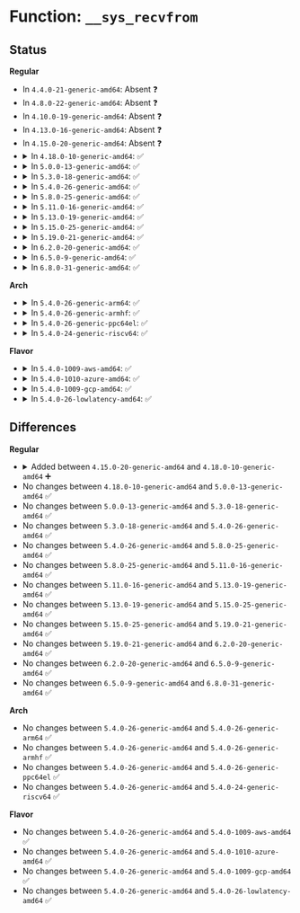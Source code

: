 # Function: <code>__sys_recvfrom</code>

## Status
<b>Regular</b>
<ul>
<li>
In <code>4.4.0-21-generic-amd64</code>: Absent ❓
</li>
<li>
In <code>4.8.0-22-generic-amd64</code>: Absent ❓
</li>
<li>
In <code>4.10.0-19-generic-amd64</code>: Absent ❓
</li>
<li>
In <code>4.13.0-16-generic-amd64</code>: Absent ❓
</li>
<li>
In <code>4.15.0-20-generic-amd64</code>: Absent ❓
</li>
<li>
<details>
<summary>In <code>4.18.0-10-generic-amd64</code>: ✅</summary>

```c
int __sys_recvfrom(int fd, void * ubuf, size_t size, unsigned int flags, struct sockaddr * addr, int * addr_len)
```

```json
{
  "name": "__sys_recvfrom",
  "collision_type": "Unique Global",
  "inline_type": "No",
  "funcs": [
    {
      "addr": 18446744071587705616,
      "name": "__sys_recvfrom",
      "external": true,
      "loc": "net/socket.c:1830",
      "file": "net/socket.c",
      "inline": "seen, unknown",
      "caller_inline": [],
      "caller_func": [
        "net/socket.c:__ia32_sys_socketcall",
        "net/socket.c:__ia32_sys_socketcall",
        "net/socket.c:__x64_sys_socketcall",
        "net/socket.c:__x64_sys_socketcall",
        "net/socket.c:__ia32_sys_recv",
        "net/socket.c:__x64_sys_recv",
        "net/socket.c:__ia32_sys_recvfrom",
        "net/socket.c:__x64_sys_recvfrom",
        "net/compat.c:__x32_compat_sys_socketcall",
        "net/compat.c:__x32_compat_sys_socketcall",
        "net/compat.c:__ia32_compat_sys_socketcall",
        "net/compat.c:__ia32_compat_sys_socketcall",
        "net/compat.c:__x32_compat_sys_recvfrom",
        "net/compat.c:__ia32_compat_sys_recvfrom",
        "net/compat.c:__x32_compat_sys_recv",
        "net/compat.c:__ia32_compat_sys_recv"
      ]
    }
  ],
  "symbols": [
    {
      "addr": 18446744071587705616,
      "name": "__sys_recvfrom",
      "section": ".text",
      "bind": "STB_GLOBAL",
      "size": 446
    }
  ]
}
```
</details>
</li>
<li>
<details>
<summary>In <code>5.0.0-13-generic-amd64</code>: ✅</summary>

```c
int __sys_recvfrom(int fd, void * ubuf, size_t size, unsigned int flags, struct sockaddr * addr, int * addr_len)
```

```json
{
  "name": "__sys_recvfrom",
  "collision_type": "Unique Global",
  "inline_type": "No",
  "funcs": [
    {
      "addr": 18446744071587839072,
      "name": "__sys_recvfrom",
      "external": true,
      "loc": "net/socket.c:1817",
      "file": "net/socket.c",
      "inline": "seen, unknown",
      "caller_inline": [],
      "caller_func": [
        "net/socket.c:__ia32_sys_socketcall",
        "net/socket.c:__ia32_sys_socketcall",
        "net/socket.c:__x64_sys_socketcall",
        "net/socket.c:__x64_sys_socketcall",
        "net/socket.c:__ia32_sys_recv",
        "net/socket.c:__x64_sys_recv",
        "net/socket.c:__ia32_sys_recvfrom",
        "net/socket.c:__x64_sys_recvfrom",
        "net/compat.c:__x32_compat_sys_socketcall",
        "net/compat.c:__x32_compat_sys_socketcall",
        "net/compat.c:__ia32_compat_sys_socketcall",
        "net/compat.c:__ia32_compat_sys_socketcall",
        "net/compat.c:__x32_compat_sys_recvfrom",
        "net/compat.c:__ia32_compat_sys_recvfrom",
        "net/compat.c:__x32_compat_sys_recv",
        "net/compat.c:__ia32_compat_sys_recv"
      ]
    }
  ],
  "symbols": [
    {
      "addr": 18446744071587839072,
      "name": "__sys_recvfrom",
      "section": ".text",
      "bind": "STB_GLOBAL",
      "size": 446
    }
  ]
}
```
</details>
</li>
<li>
<details>
<summary>In <code>5.3.0-18-generic-amd64</code>: ✅</summary>

```c
int __sys_recvfrom(int fd, void * ubuf, size_t size, unsigned int flags, struct sockaddr * addr, int * addr_len)
```

```json
{
  "name": "__sys_recvfrom",
  "collision_type": "Unique Global",
  "inline_type": "No",
  "funcs": [
    {
      "addr": 18446744071588142960,
      "name": "__sys_recvfrom",
      "external": true,
      "loc": "net/socket.c:1982",
      "file": "net/socket.c",
      "inline": "seen, unknown",
      "caller_inline": [],
      "caller_func": [
        "net/socket.c:__ia32_sys_socketcall",
        "net/socket.c:__ia32_sys_socketcall",
        "net/socket.c:__x64_sys_socketcall",
        "net/socket.c:__x64_sys_socketcall",
        "net/socket.c:__ia32_sys_recv",
        "net/socket.c:__x64_sys_recv",
        "net/socket.c:__ia32_sys_recvfrom",
        "net/socket.c:__x64_sys_recvfrom",
        "net/compat.c:__do_compat_sys_socketcall",
        "net/compat.c:__do_compat_sys_socketcall",
        "net/compat.c:__x32_compat_sys_recvfrom",
        "net/compat.c:__ia32_compat_sys_recvfrom",
        "net/compat.c:__x32_compat_sys_recv",
        "net/compat.c:__ia32_compat_sys_recv"
      ]
    }
  ],
  "symbols": [
    {
      "addr": 18446744071588142960,
      "name": "__sys_recvfrom",
      "section": ".text",
      "bind": "STB_GLOBAL",
      "size": 452
    }
  ]
}
```
</details>
</li>
<li>
<details>
<summary>In <code>5.4.0-26-generic-amd64</code>: ✅</summary>

```c
int __sys_recvfrom(int fd, void * ubuf, size_t size, unsigned int flags, struct sockaddr * addr, int * addr_len)
```

```json
{
  "name": "__sys_recvfrom",
  "collision_type": "Unique Global",
  "inline_type": "No",
  "funcs": [
    {
      "addr": 18446744071588347856,
      "name": "__sys_recvfrom",
      "external": true,
      "loc": "net/socket.c:1982",
      "file": "net/socket.c",
      "inline": "seen, unknown",
      "caller_inline": [],
      "caller_func": [
        "net/socket.c:__ia32_sys_socketcall",
        "net/socket.c:__ia32_sys_socketcall",
        "net/socket.c:__x64_sys_socketcall",
        "net/socket.c:__x64_sys_socketcall",
        "net/socket.c:__ia32_sys_recv",
        "net/socket.c:__x64_sys_recv",
        "net/socket.c:__ia32_sys_recvfrom",
        "net/socket.c:__x64_sys_recvfrom",
        "net/compat.c:__do_compat_sys_socketcall",
        "net/compat.c:__do_compat_sys_socketcall",
        "net/compat.c:__x32_compat_sys_recvfrom",
        "net/compat.c:__ia32_compat_sys_recvfrom",
        "net/compat.c:__x32_compat_sys_recv",
        "net/compat.c:__ia32_compat_sys_recv"
      ]
    }
  ],
  "symbols": [
    {
      "addr": 18446744071588347856,
      "name": "__sys_recvfrom",
      "section": ".text",
      "bind": "STB_GLOBAL",
      "size": 452
    }
  ]
}
```
</details>
</li>
<li>
<details>
<summary>In <code>5.8.0-25-generic-amd64</code>: ✅</summary>

```c
int __sys_recvfrom(int fd, void * ubuf, size_t size, unsigned int flags, struct sockaddr * addr, int * addr_len)
```

```json
{
  "name": "__sys_recvfrom",
  "collision_type": "Unique Global",
  "inline_type": "No",
  "funcs": [
    {
      "addr": 18446744071589206384,
      "name": "__sys_recvfrom",
      "external": true,
      "loc": "net/socket.c:2025",
      "file": "net/socket.c",
      "inline": "seen, unknown",
      "caller_inline": [],
      "caller_func": [
        "net/socket.c:__do_sys_socketcall",
        "net/socket.c:__do_sys_socketcall",
        "net/socket.c:__ia32_sys_recv",
        "net/socket.c:__x64_sys_recv",
        "net/socket.c:__ia32_sys_recvfrom",
        "net/socket.c:__x64_sys_recvfrom",
        "net/compat.c:__do_compat_sys_socketcall",
        "net/compat.c:__do_compat_sys_socketcall",
        "net/compat.c:__x32_compat_sys_recvfrom",
        "net/compat.c:__ia32_compat_sys_recvfrom",
        "net/compat.c:__x32_compat_sys_recv",
        "net/compat.c:__ia32_compat_sys_recv"
      ]
    }
  ],
  "symbols": [
    {
      "addr": 18446744071589206384,
      "name": "__sys_recvfrom",
      "section": ".text",
      "bind": "STB_GLOBAL",
      "size": 452
    }
  ]
}
```
</details>
</li>
<li>
<details>
<summary>In <code>5.11.0-16-generic-amd64</code>: ✅</summary>

```c
int __sys_recvfrom(int fd, void * ubuf, size_t size, unsigned int flags, struct sockaddr * addr, int * addr_len)
```

```json
{
  "name": "__sys_recvfrom",
  "collision_type": "Unique Global",
  "inline_type": "No",
  "funcs": [
    {
      "addr": 18446744071589204416,
      "name": "__sys_recvfrom",
      "external": true,
      "loc": "net/socket.c:2005",
      "file": "net/socket.c",
      "inline": "seen, unknown",
      "caller_inline": [],
      "caller_func": [
        "net/socket.c:__do_sys_socketcall",
        "net/socket.c:__do_sys_socketcall",
        "net/socket.c:__ia32_sys_recv",
        "net/socket.c:__x64_sys_recv",
        "net/socket.c:__ia32_sys_recvfrom",
        "net/socket.c:__x64_sys_recvfrom",
        "net/compat.c:__do_compat_sys_socketcall",
        "net/compat.c:__do_compat_sys_socketcall",
        "net/compat.c:__x32_compat_sys_recvfrom",
        "net/compat.c:__ia32_compat_sys_recvfrom",
        "net/compat.c:__x32_compat_sys_recv",
        "net/compat.c:__ia32_compat_sys_recv"
      ]
    }
  ],
  "symbols": [
    {
      "addr": 18446744071589204416,
      "name": "__sys_recvfrom",
      "section": ".text",
      "bind": "STB_GLOBAL",
      "size": 452
    }
  ]
}
```
</details>
</li>
<li>
<details>
<summary>In <code>5.13.0-19-generic-amd64</code>: ✅</summary>

```c
int __sys_recvfrom(int fd, void * ubuf, size_t size, unsigned int flags, struct sockaddr * addr, int * addr_len)
```

```json
{
  "name": "__sys_recvfrom",
  "collision_type": "Unique Global",
  "inline_type": "No",
  "funcs": [
    {
      "addr": 18446744071589098000,
      "name": "__sys_recvfrom",
      "external": true,
      "loc": "net/socket.c:1996",
      "file": "net/socket.c",
      "inline": "seen, unknown",
      "caller_inline": [],
      "caller_func": [
        "net/socket.c:__do_sys_socketcall",
        "net/socket.c:__do_sys_socketcall",
        "net/socket.c:__ia32_sys_recv",
        "net/socket.c:__x64_sys_recv",
        "net/socket.c:__ia32_sys_recvfrom",
        "net/socket.c:__x64_sys_recvfrom",
        "net/compat.c:__do_compat_sys_socketcall",
        "net/compat.c:__do_compat_sys_socketcall",
        "net/compat.c:__x32_compat_sys_recvfrom",
        "net/compat.c:__ia32_compat_sys_recvfrom",
        "net/compat.c:__x32_compat_sys_recv",
        "net/compat.c:__ia32_compat_sys_recv"
      ]
    }
  ],
  "symbols": [
    {
      "addr": 18446744071589098000,
      "name": "__sys_recvfrom",
      "section": ".text",
      "bind": "STB_GLOBAL",
      "size": 456
    }
  ]
}
```
</details>
</li>
<li>
<details>
<summary>In <code>5.15.0-25-generic-amd64</code>: ✅</summary>

```c
int __sys_recvfrom(int fd, void * ubuf, size_t size, unsigned int flags, struct sockaddr * addr, int * addr_len)
```

```json
{
  "name": "__sys_recvfrom",
  "collision_type": "Unique Global",
  "inline_type": "No",
  "funcs": [
    {
      "addr": 18446744071589815648,
      "name": "__sys_recvfrom",
      "external": true,
      "loc": "net/socket.c:2069",
      "file": "net/socket.c",
      "inline": "seen, unknown",
      "caller_inline": [],
      "caller_func": [
        "net/socket.c:__do_sys_socketcall",
        "net/socket.c:__do_sys_socketcall",
        "net/socket.c:__ia32_sys_recv",
        "net/socket.c:__x64_sys_recv",
        "net/socket.c:__ia32_sys_recvfrom",
        "net/socket.c:__x64_sys_recvfrom",
        "net/compat.c:__do_compat_sys_socketcall",
        "net/compat.c:__do_compat_sys_socketcall",
        "net/compat.c:__x64_compat_sys_recvfrom",
        "net/compat.c:__ia32_compat_sys_recvfrom",
        "net/compat.c:__x64_compat_sys_recv",
        "net/compat.c:__ia32_compat_sys_recv"
      ]
    }
  ],
  "symbols": [
    {
      "addr": 18446744071589815648,
      "name": "__sys_recvfrom",
      "section": ".text",
      "bind": "STB_GLOBAL",
      "size": 456
    }
  ]
}
```
</details>
</li>
<li>
<details>
<summary>In <code>5.19.0-21-generic-amd64</code>: ✅</summary>

```c
int __sys_recvfrom(int fd, void * ubuf, size_t size, unsigned int flags, struct sockaddr * addr, int * addr_len)
```

```json
{
  "name": "__sys_recvfrom",
  "collision_type": "Unique Global",
  "inline_type": "No",
  "funcs": [
    {
      "addr": 18446744071591335696,
      "name": "__sys_recvfrom",
      "external": true,
      "loc": "net/socket.c:2149",
      "file": "net/socket.c",
      "inline": "seen, unknown",
      "caller_inline": [],
      "caller_func": [
        "net/socket.c:__do_sys_socketcall",
        "net/socket.c:__do_sys_socketcall",
        "net/socket.c:__ia32_sys_recv",
        "net/socket.c:__x64_sys_recv",
        "net/socket.c:__ia32_sys_recvfrom",
        "net/socket.c:__x64_sys_recvfrom",
        "net/compat.c:__do_compat_sys_socketcall",
        "net/compat.c:__do_compat_sys_socketcall",
        "net/compat.c:__ia32_compat_sys_recvfrom",
        "net/compat.c:__ia32_compat_sys_recv"
      ]
    }
  ],
  "symbols": [
    {
      "addr": 18446744071591335696,
      "name": "__sys_recvfrom",
      "section": ".text",
      "bind": "STB_GLOBAL",
      "size": 383
    }
  ]
}
```
</details>
</li>
<li>
<details>
<summary>In <code>6.2.0-20-generic-amd64</code>: ✅</summary>

```c
int __sys_recvfrom(int fd, void * ubuf, size_t size, unsigned int flags, struct sockaddr * addr, int * addr_len)
```

```json
{
  "name": "__sys_recvfrom",
  "collision_type": "Unique Global",
  "inline_type": "No",
  "funcs": [
    {
      "addr": 18446744071593090944,
      "name": "__sys_recvfrom",
      "external": true,
      "loc": "net/socket.c:2147",
      "file": "net/socket.c",
      "inline": "seen, unknown",
      "caller_inline": [],
      "caller_func": [
        "net/socket.c:__do_sys_socketcall",
        "net/socket.c:__do_sys_socketcall",
        "net/socket.c:__ia32_sys_recv",
        "net/socket.c:__x64_sys_recv",
        "net/socket.c:__ia32_sys_recvfrom",
        "net/socket.c:__x64_sys_recvfrom",
        "net/compat.c:__do_compat_sys_socketcall",
        "net/compat.c:__do_compat_sys_socketcall",
        "net/compat.c:__ia32_compat_sys_recvfrom",
        "net/compat.c:__ia32_compat_sys_recv"
      ]
    }
  ],
  "symbols": [
    {
      "addr": 18446744071593090944,
      "name": "__sys_recvfrom",
      "section": ".text",
      "bind": "STB_GLOBAL",
      "size": 383
    }
  ]
}
```
</details>
</li>
<li>
<details>
<summary>In <code>6.5.0-9-generic-amd64</code>: ✅</summary>

```c
int __sys_recvfrom(int fd, void * ubuf, size_t size, unsigned int flags, struct sockaddr * addr, int * addr_len)
```

```json
{
  "name": "__sys_recvfrom",
  "collision_type": "Unique Global",
  "inline_type": "No",
  "funcs": [
    {
      "addr": 18446744071593543120,
      "name": "__sys_recvfrom",
      "external": true,
      "loc": "net/socket.c:2180",
      "file": "net/socket.c",
      "inline": "seen, unknown",
      "caller_inline": [],
      "caller_func": [
        "net/socket.c:__do_sys_socketcall",
        "net/socket.c:__do_sys_socketcall",
        "net/socket.c:__ia32_sys_recv",
        "net/socket.c:__x64_sys_recv",
        "net/socket.c:__ia32_sys_recvfrom",
        "net/socket.c:__x64_sys_recvfrom",
        "net/compat.c:__do_compat_sys_socketcall",
        "net/compat.c:__do_compat_sys_socketcall",
        "net/compat.c:__ia32_compat_sys_recvfrom",
        "net/compat.c:__ia32_compat_sys_recv"
      ]
    }
  ],
  "symbols": [
    {
      "addr": 18446744071593543120,
      "name": "__sys_recvfrom",
      "section": ".text",
      "bind": "STB_GLOBAL",
      "size": 383
    }
  ]
}
```
</details>
</li>
<li>
<details>
<summary>In <code>6.8.0-31-generic-amd64</code>: ✅</summary>

```c
int __sys_recvfrom(int fd, void * ubuf, size_t size, unsigned int flags, struct sockaddr * addr, int * addr_len)
```

```json
{
  "name": "__sys_recvfrom",
  "collision_type": "Unique Global",
  "inline_type": "No",
  "funcs": [
    {
      "addr": 18446744071594315904,
      "name": "__sys_recvfrom",
      "external": true,
      "loc": "net/socket.c:2221",
      "file": "net/socket.c",
      "inline": "seen, unknown",
      "caller_inline": [],
      "caller_func": [
        "net/socket.c:__do_sys_socketcall",
        "net/socket.c:__do_sys_socketcall",
        "net/socket.c:__ia32_sys_recv",
        "net/socket.c:__x64_sys_recv",
        "net/socket.c:__ia32_sys_recvfrom",
        "net/socket.c:__x64_sys_recvfrom",
        "net/compat.c:__do_compat_sys_socketcall",
        "net/compat.c:__do_compat_sys_socketcall",
        "net/compat.c:__ia32_compat_sys_recvfrom",
        "net/compat.c:__ia32_compat_sys_recv"
      ]
    }
  ],
  "symbols": [
    {
      "addr": 18446744071594315904,
      "name": "__sys_recvfrom",
      "section": ".text",
      "bind": "STB_GLOBAL",
      "size": 354
    }
  ]
}
```
</details>
</li>
</ul>
<b>Arch</b>
<ul>
<li>
<details>
<summary>In <code>5.4.0-26-generic-arm64</code>: ✅</summary>

```c
int __sys_recvfrom(int fd, void * ubuf, size_t size, unsigned int flags, struct sockaddr * addr, int * addr_len)
```

```json
{
  "name": "__sys_recvfrom",
  "collision_type": "Unique Global",
  "inline_type": "No",
  "funcs": [
    {
      "addr": 18446603336501854408,
      "name": "__sys_recvfrom",
      "external": true,
      "loc": "net/socket.c:1982",
      "file": "net/socket.c",
      "inline": "seen, unknown",
      "caller_inline": [],
      "caller_func": [
        "net/socket.c:__arm64_sys_recv",
        "net/socket.c:__arm64_sys_recvfrom",
        "net/compat.c:__do_compat_sys_socketcall",
        "net/compat.c:__do_compat_sys_socketcall",
        "net/compat.c:__arm64_compat_sys_recvfrom",
        "net/compat.c:__arm64_compat_sys_recv"
      ]
    }
  ],
  "symbols": [
    {
      "addr": 18446603336501854408,
      "name": "__sys_recvfrom",
      "section": ".text",
      "bind": "STB_GLOBAL",
      "size": 360
    }
  ]
}
```
</details>
</li>
<li>
<details>
<summary>In <code>5.4.0-26-generic-armhf</code>: ✅</summary>

```c
int __sys_recvfrom(int fd, void * ubuf, size_t size, unsigned int flags, struct sockaddr * addr, int * addr_len)
```

```json
{
  "name": "__sys_recvfrom",
  "collision_type": "Unique Global",
  "inline_type": "No",
  "funcs": [
    {
      "addr": 3234621892,
      "name": "__sys_recvfrom",
      "external": true,
      "loc": "net/socket.c:1982",
      "file": "net/socket.c",
      "inline": "seen, unknown",
      "caller_inline": [],
      "caller_func": [
        "net/socket.c:__se_sys_recv",
        "net/socket.c:__se_sys_recvfrom"
      ]
    }
  ],
  "symbols": [
    {
      "addr": 3234621892,
      "name": "__sys_recvfrom",
      "section": ".text",
      "bind": "STB_GLOBAL",
      "size": 392
    }
  ]
}
```
</details>
</li>
<li>
<details>
<summary>In <code>5.4.0-26-generic-ppc64el</code>: ✅</summary>

```c
int __sys_recvfrom(int fd, void * ubuf, size_t size, unsigned int flags, struct sockaddr * addr, int * addr_len)
```

```json
{
  "name": "__sys_recvfrom",
  "collision_type": "Unique Global",
  "inline_type": "No",
  "funcs": [
    {
      "addr": 13835058055295256608,
      "name": "__sys_recvfrom",
      "external": true,
      "loc": "net/socket.c:1982",
      "file": "net/socket.c",
      "inline": "seen, unknown",
      "caller_inline": [],
      "caller_func": [
        "net/socket.c:__se_sys_socketcall",
        "net/socket.c:__se_sys_socketcall",
        "net/socket.c:__se_sys_recv",
        "net/socket.c:__se_sys_recvfrom",
        "net/compat.c:__do_compat_sys_socketcall",
        "net/compat.c:__do_compat_sys_socketcall",
        "net/compat.c:__se_compat_sys_recvfrom",
        "net/compat.c:__se_compat_sys_recv"
      ]
    }
  ],
  "symbols": [
    {
      "addr": 13835058055295256608,
      "name": "__sys_recvfrom",
      "section": ".text",
      "bind": "STB_GLOBAL",
      "size": 388
    }
  ]
}
```
</details>
</li>
<li>
<details>
<summary>In <code>5.4.0-24-generic-riscv64</code>: ✅</summary>

```c
int __sys_recvfrom(int fd, void * ubuf, size_t size, unsigned int flags, struct sockaddr * addr, int * addr_len)
```

```json
{
  "name": "__sys_recvfrom",
  "collision_type": "Unique Global",
  "inline_type": "No",
  "funcs": [
    {
      "addr": 18446743936278182118,
      "name": "__sys_recvfrom",
      "external": true,
      "loc": "net/socket.c:1982",
      "file": "net/socket.c",
      "inline": "seen, unknown",
      "caller_inline": [],
      "caller_func": [
        "net/socket.c:__se_sys_recv",
        "net/socket.c:__se_sys_recvfrom"
      ]
    }
  ],
  "symbols": [
    {
      "addr": 18446743936278182118,
      "name": "__sys_recvfrom",
      "section": ".text",
      "bind": "STB_GLOBAL",
      "size": 246
    }
  ]
}
```
</details>
</li>
</ul>
<b>Flavor</b>
<ul>
<li>
<details>
<summary>In <code>5.4.0-1009-aws-amd64</code>: ✅</summary>

```c
int __sys_recvfrom(int fd, void * ubuf, size_t size, unsigned int flags, struct sockaddr * addr, int * addr_len)
```

```json
{
  "name": "__sys_recvfrom",
  "collision_type": "Unique Global",
  "inline_type": "No",
  "funcs": [
    {
      "addr": 18446744071587954640,
      "name": "__sys_recvfrom",
      "external": true,
      "loc": "net/socket.c:1982",
      "file": "net/socket.c",
      "inline": "seen, unknown",
      "caller_inline": [],
      "caller_func": [
        "net/socket.c:__ia32_sys_socketcall",
        "net/socket.c:__ia32_sys_socketcall",
        "net/socket.c:__x64_sys_socketcall",
        "net/socket.c:__x64_sys_socketcall",
        "net/socket.c:__ia32_sys_recv",
        "net/socket.c:__x64_sys_recv",
        "net/socket.c:__ia32_sys_recvfrom",
        "net/socket.c:__x64_sys_recvfrom",
        "net/compat.c:__do_compat_sys_socketcall",
        "net/compat.c:__do_compat_sys_socketcall",
        "net/compat.c:__x32_compat_sys_recvfrom",
        "net/compat.c:__ia32_compat_sys_recvfrom",
        "net/compat.c:__x32_compat_sys_recv",
        "net/compat.c:__ia32_compat_sys_recv"
      ]
    }
  ],
  "symbols": [
    {
      "addr": 18446744071587954640,
      "name": "__sys_recvfrom",
      "section": ".text",
      "bind": "STB_GLOBAL",
      "size": 452
    }
  ]
}
```
</details>
</li>
<li>
<details>
<summary>In <code>5.4.0-1010-azure-amd64</code>: ✅</summary>

```c
int __sys_recvfrom(int fd, void * ubuf, size_t size, unsigned int flags, struct sockaddr * addr, int * addr_len)
```

```json
{
  "name": "__sys_recvfrom",
  "collision_type": "Unique Global",
  "inline_type": "No",
  "funcs": [
    {
      "addr": 18446744071587667744,
      "name": "__sys_recvfrom",
      "external": true,
      "loc": "net/socket.c:1982",
      "file": "net/socket.c",
      "inline": "seen, unknown",
      "caller_inline": [],
      "caller_func": [
        "net/socket.c:__ia32_sys_socketcall",
        "net/socket.c:__ia32_sys_socketcall",
        "net/socket.c:__x64_sys_socketcall",
        "net/socket.c:__x64_sys_socketcall",
        "net/socket.c:__ia32_sys_recv",
        "net/socket.c:__x64_sys_recv",
        "net/socket.c:__ia32_sys_recvfrom",
        "net/socket.c:__x64_sys_recvfrom",
        "net/compat.c:__do_compat_sys_socketcall",
        "net/compat.c:__do_compat_sys_socketcall",
        "net/compat.c:__x32_compat_sys_recvfrom",
        "net/compat.c:__ia32_compat_sys_recvfrom",
        "net/compat.c:__x32_compat_sys_recv",
        "net/compat.c:__ia32_compat_sys_recv"
      ]
    }
  ],
  "symbols": [
    {
      "addr": 18446744071587667744,
      "name": "__sys_recvfrom",
      "section": ".text",
      "bind": "STB_GLOBAL",
      "size": 452
    }
  ]
}
```
</details>
</li>
<li>
<details>
<summary>In <code>5.4.0-1009-gcp-amd64</code>: ✅</summary>

```c
int __sys_recvfrom(int fd, void * ubuf, size_t size, unsigned int flags, struct sockaddr * addr, int * addr_len)
```

```json
{
  "name": "__sys_recvfrom",
  "collision_type": "Unique Global",
  "inline_type": "No",
  "funcs": [
    {
      "addr": 18446744071588286416,
      "name": "__sys_recvfrom",
      "external": true,
      "loc": "net/socket.c:1982",
      "file": "net/socket.c",
      "inline": "seen, unknown",
      "caller_inline": [],
      "caller_func": [
        "net/socket.c:__ia32_sys_socketcall",
        "net/socket.c:__ia32_sys_socketcall",
        "net/socket.c:__x64_sys_socketcall",
        "net/socket.c:__x64_sys_socketcall",
        "net/socket.c:__ia32_sys_recv",
        "net/socket.c:__x64_sys_recv",
        "net/socket.c:__ia32_sys_recvfrom",
        "net/socket.c:__x64_sys_recvfrom",
        "net/compat.c:__do_compat_sys_socketcall",
        "net/compat.c:__do_compat_sys_socketcall",
        "net/compat.c:__x32_compat_sys_recvfrom",
        "net/compat.c:__ia32_compat_sys_recvfrom",
        "net/compat.c:__x32_compat_sys_recv",
        "net/compat.c:__ia32_compat_sys_recv"
      ]
    }
  ],
  "symbols": [
    {
      "addr": 18446744071588286416,
      "name": "__sys_recvfrom",
      "section": ".text",
      "bind": "STB_GLOBAL",
      "size": 452
    }
  ]
}
```
</details>
</li>
<li>
<details>
<summary>In <code>5.4.0-26-lowlatency-amd64</code>: ✅</summary>

```c
int __sys_recvfrom(int fd, void * ubuf, size_t size, unsigned int flags, struct sockaddr * addr, int * addr_len)
```

```json
{
  "name": "__sys_recvfrom",
  "collision_type": "Unique Global",
  "inline_type": "No",
  "funcs": [
    {
      "addr": 18446744071588421568,
      "name": "__sys_recvfrom",
      "external": true,
      "loc": "net/socket.c:1982",
      "file": "net/socket.c",
      "inline": "seen, unknown",
      "caller_inline": [],
      "caller_func": [
        "net/socket.c:__ia32_sys_socketcall",
        "net/socket.c:__ia32_sys_socketcall",
        "net/socket.c:__x64_sys_socketcall",
        "net/socket.c:__x64_sys_socketcall",
        "net/socket.c:__ia32_sys_recv",
        "net/socket.c:__x64_sys_recv",
        "net/socket.c:__ia32_sys_recvfrom",
        "net/socket.c:__x64_sys_recvfrom",
        "net/compat.c:__do_compat_sys_socketcall",
        "net/compat.c:__do_compat_sys_socketcall",
        "net/compat.c:__x32_compat_sys_recvfrom",
        "net/compat.c:__ia32_compat_sys_recvfrom",
        "net/compat.c:__x32_compat_sys_recv",
        "net/compat.c:__ia32_compat_sys_recv"
      ]
    }
  ],
  "symbols": [
    {
      "addr": 18446744071588421568,
      "name": "__sys_recvfrom",
      "section": ".text",
      "bind": "STB_GLOBAL",
      "size": 452
    }
  ]
}
```
</details>
</li>
</ul>

## Differences
<b>Regular</b>
<ul>
<li>
<details>
<summary>Added between <code>4.15.0-20-generic-amd64</code> and <code>4.18.0-10-generic-amd64</code> ➕</summary>

```c
int __sys_recvfrom(int fd, void * ubuf, size_t size, unsigned int flags, struct sockaddr * addr, int * addr_len)
```
</details>
</li>
<li>
No changes between <code>4.18.0-10-generic-amd64</code> and <code>5.0.0-13-generic-amd64</code> ✅
</li>
<li>
No changes between <code>5.0.0-13-generic-amd64</code> and <code>5.3.0-18-generic-amd64</code> ✅
</li>
<li>
No changes between <code>5.3.0-18-generic-amd64</code> and <code>5.4.0-26-generic-amd64</code> ✅
</li>
<li>
No changes between <code>5.4.0-26-generic-amd64</code> and <code>5.8.0-25-generic-amd64</code> ✅
</li>
<li>
No changes between <code>5.8.0-25-generic-amd64</code> and <code>5.11.0-16-generic-amd64</code> ✅
</li>
<li>
No changes between <code>5.11.0-16-generic-amd64</code> and <code>5.13.0-19-generic-amd64</code> ✅
</li>
<li>
No changes between <code>5.13.0-19-generic-amd64</code> and <code>5.15.0-25-generic-amd64</code> ✅
</li>
<li>
No changes between <code>5.15.0-25-generic-amd64</code> and <code>5.19.0-21-generic-amd64</code> ✅
</li>
<li>
No changes between <code>5.19.0-21-generic-amd64</code> and <code>6.2.0-20-generic-amd64</code> ✅
</li>
<li>
No changes between <code>6.2.0-20-generic-amd64</code> and <code>6.5.0-9-generic-amd64</code> ✅
</li>
<li>
No changes between <code>6.5.0-9-generic-amd64</code> and <code>6.8.0-31-generic-amd64</code> ✅
</li>
</ul>
<b>Arch</b>
<ul>
<li>
No changes between <code>5.4.0-26-generic-amd64</code> and <code>5.4.0-26-generic-arm64</code> ✅
</li>
<li>
No changes between <code>5.4.0-26-generic-amd64</code> and <code>5.4.0-26-generic-armhf</code> ✅
</li>
<li>
No changes between <code>5.4.0-26-generic-amd64</code> and <code>5.4.0-26-generic-ppc64el</code> ✅
</li>
<li>
No changes between <code>5.4.0-26-generic-amd64</code> and <code>5.4.0-24-generic-riscv64</code> ✅
</li>
</ul>
<b>Flavor</b>
<ul>
<li>
No changes between <code>5.4.0-26-generic-amd64</code> and <code>5.4.0-1009-aws-amd64</code> ✅
</li>
<li>
No changes between <code>5.4.0-26-generic-amd64</code> and <code>5.4.0-1010-azure-amd64</code> ✅
</li>
<li>
No changes between <code>5.4.0-26-generic-amd64</code> and <code>5.4.0-1009-gcp-amd64</code> ✅
</li>
<li>
No changes between <code>5.4.0-26-generic-amd64</code> and <code>5.4.0-26-lowlatency-amd64</code> ✅
</li>
</ul>
